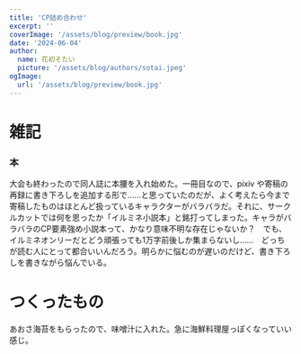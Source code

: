 ```yaml
---
title: 'CP詰め合わせ'
excerpt: ''
coverImage: '/assets/blog/preview/book.jpg'
date: '2024-06-04'
author:
  name: 花初そたい
  picture: '/assets/blog/authors/sotai.jpeg'
ogImage:
  url: '/assets/blog/preview/book.jpg'
---
```

# 雑記
### 本
大会も終わったので同人誌に本腰を入れ始めた。一冊目なので、pixiv や寄稿の再録に書き下ろしを追加する形で……と思っていたのだが、よく考えたら今まで寄稿したものはほとんど扱っているキャラクターがバラバラだ。それに、サークルカットでは何を思ったか「イルミネ小説本」と銘打ってしまった。キャラがバラバラのCP要素強め小説本って、かなり意味不明な存在じゃないか？　でも、イルミネオンリーだとどう頑張っても1万字前後しか集まらないし……　どっちが読む人にとって都合いいんだろう。明らかに悩むのが遅いのだけど、書き下ろしを書きながら悩んでいる。

# つくったもの
あおさ海苔をもらったので、味噌汁に入れた。急に海鮮料理屋っぽくなっていい感じ。